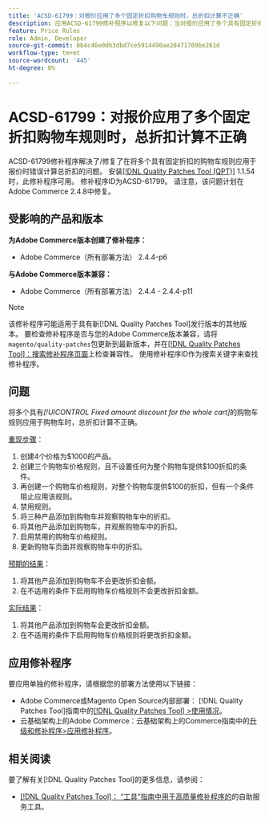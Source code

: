 ```yaml
---
title: 'ACSD-61799：对报价应用了多个固定折扣购物车规则时，总折扣计算不正确'
description: 应用ACSD-61799修补程序以修复以下问题：当对报价应用了多个具有固定折扣的购物车规则时，Adobe Commerce计算的总折扣有误。
feature: Price Rules
role: Admin, Developer
source-git-commit: 0b4c46e0db3dbd7ce5914490ae20471709be261d
workflow-type: tm+mt
source-wordcount: '445'
ht-degree: 0%

---
```



# ACSD-61799：对报价应用了多个固定折扣购物车规则时，总折扣计算不正确

ACSD-61799修补程序解决了/修复了在将多个具有固定折扣的购物车规则应用于报价时错误计算总折扣的问题。 安装[[!DNL Quality Patches Tool (QPT)]](/help/tools/quality-patches-tool/quality-patches-tool-to-self-serve-quality-patches.md) 1.1.54时，此修补程序可用。 修补程序ID为ACSD-61799。 请注意，该问题计划在Adobe Commerce 2.4.8中修复。

## 受影响的产品和版本

**为Adobe Commerce版本创建了修补程序：**

* Adobe Commerce（所有部署方法） 2.4.4-p6

**与Adobe Commerce版本兼容：**

* Adobe Commerce（所有部署方法） 2.4.4 - 2.4.4-p11

>[!NOTE]
>
>该修补程序可能适用于具有新[!DNL Quality Patches Tool]发行版本的其他版本。 要检查修补程序是否与您的Adobe Commerce版本兼容，请将`magento/quality-patches`包更新到最新版本，并在[[!DNL Quality Patches Tool]：搜索修补程序页面](https://experienceleague.adobe.com/tools/commerce-quality-patches/index.html)上检查兼容性。 使用修补程序ID作为搜索关键字来查找修补程序。

## 问题

将多个具有&#x200B;*[!UICONTROL Fixed amount discount for the whole cart]*&#x200B;的购物车规则应用于购物车时，总折扣计算不正确。

<u>重现步骤</u>：

1. 创建4个价格为$1000的产品。
1. 创建三个购物车价格规则，且不设置任何为整个购物车提供$100折扣的条件。
1. 再创建一个购物车价格规则，对整个购物车提供$100的折扣，但有一个条件阻止应用该规则。
1. 禁用规则。
1. 将三种产品添加到购物车并观察购物车中的折扣。
1. 将其他产品添加到购物车，并观察购物车中的折扣。
1. 启用禁用的购物车价格规则。
1. 更新购物车页面并观察购物车中的折扣。

<u>预期的结果</u>：

1. 将其他产品添加到购物车不会更改折扣金额。
1. 在不适用的条件下启用购物车价格规则不会更改折扣金额。

<u>实际结果</u>：

1. 将其他产品添加到购物车会更改折扣金额。
1. 在不适用的条件下启用购物车价格规则将更改折扣金额。

## 应用修补程序

要应用单独的修补程序，请根据您的部署方法使用以下链接：

* Adobe Commerce或Magento Open Source内部部署： [!DNL Quality Patches Tool]指南中的[[!DNL Quality Patches Tool] >使用情况](/help/tools/quality-patches-tool/usage.md)。
* 云基础架构上的Adobe Commerce：云基础架构上的Commerce指南中的[升级和修补程序>应用修补程序](https://experienceleague.adobe.com/docs/commerce-cloud-service/user-guide/develop/upgrade/apply-patches.html)。

## 相关阅读

要了解有关[!DNL Quality Patches Tool]的更多信息，请参阅：

* [[!DNL Quality Patches Tool]： “工具”指南中用于高质量修补程序的](/help/tools/quality-patches-tool/quality-patches-tool-to-self-serve-quality-patches.md)的自助服务工具。

